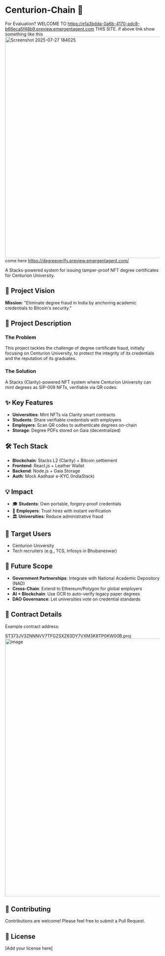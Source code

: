 # Centurion-Chain 🚀
For Evaluation? WELCOME TO https://e1a3bdda-0a6b-4170-adc8-b66eca5f48b9.preview.emergentagent.com THIS SITE.
 if above link show something like this <img width="719" height="720" alt="Screenshot 2025-07-27 184025" src="https://github.com/user-attachments/assets/98e7cc2b-5f96-4794-a983-81d1073b424a" />
come here https://degreeverify.preview.emergentagent.com/


A Stacks-powered system for issuing tamper-proof NFT degree certificates for Centurion University.

## 🎯 Project Vision

**Mission**: "Eliminate degree fraud in India by anchoring academic credentials to Bitcoin's security."

## 🚀 Project Description

### The Problem
This project tackles the challenge of degree certificate fraud, initially focusing on Centurion University, to protect the integrity of its credentials and the reputation of its graduates.

### The Solution
A Stacks (Clarity)-powered NFT system where Centurion University can mint degrees as SIP-009 NFTs, verifiable via QR codes.

## ✨ Key Features

- **Universities**: Mint NFTs via Clarity smart contracts
- **Students**: Share verifiable credentials with employers
- **Employers**: Scan QR codes to authenticate degrees on-chain
- **Storage**: Degree PDFs stored on Gaia (decentralized)

## 🛠️ Tech Stack

- **Blockchain**: Stacks L2 (Clarity) + Bitcoin settlement
- **Frontend**: React.js + Leather Wallet
- **Backend**: Node.js + Gaia Storage
- **Auth**: Mock Aadhaar e-KYC (IndiaStack)

## 💡 Impact

- 🎓 **Students**: Own portable, forgery-proof credentials
- 🏢 **Employers**: Trust hires with instant verification
- 🏛️ **Universities**: Reduce administrative fraud

## 👥 Target Users

- Centurion University
- Tech recruiters (e.g., TCS, Infosys in Bhubaneswar)

## 🔮 Future Scope

- **Government Partnerships**: Integrate with National Academic Depository (NAD)
- **Cross-Chain**: Extend to Ethereum/Polygon for global employers
- **AI + Blockchain**: Use OCR to auto-verify legacy paper degrees
- **DAO Governance**: Let universities vote on credential standards

## 📄 Contract Details

Example contract address:

ST373JV3ZNNNVV7TFGZSXZ63DY7VXM3K8TP0KW00B.proj
<img width="1868" height="839" alt="image" src="https://github.com/user-attachments/assets/c4307250-5405-495b-8227-9add9ef4a68e" />


## 🤝 Contributing

Contributions are welcome! Please feel free to submit a Pull Request.

## 📝 License

[Add your license here]
